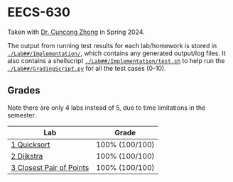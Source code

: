 # EECS-630

Taken with [Dr. Cuncong Zhong](https://web.archive.org/web/https://eecs.ku.edu/people/cuncong-zhong) in Spring 2024.

The output from running test results for each lab/homework is stored in [`./Lab##/Implementation/`](./Lab01/Implementation/), 
which contains any generated output/log files. It also contains a shellscript [`./Lab##/Implementation/test.sh`](./Lab01/Implementation/test.sh)
to help run the [`./Lab##/GradingScript.py`](./Lab01/GradingScript.py) for all the test cases (0-10).

## Grades
Note there are only 4 labs instead of 5, due to time limitations in the semester.

| Lab                                                                       | Grade          |
| ------------------------------------------------------------------------- | -------------- |
| [1 Quicksort](./Lab01/EECS630_Lab01_QuickSort.pdf)                        | 100% (100/100) |
| [2 Dijkstra](./Lab02/EECS630_Lab02_Dijkstra.pdf)                          | 100% (100/100) |
| [3 Closest Pair of Points](./Lab03/EECS630_Lab03_ClosestPairOfPoints.pdf) | 100% (100/100) |